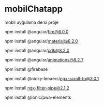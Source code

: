 # mobilChatapp
mobil uygulama dersi proje 

npm install @angular/fire@6.0.0

npm install @angular/material@8.2.0

npm install @angular/cdk@8.2.0

npm install @angular/animations@8.2.7

npm install @firebase

npm install @nicky-lenaers/ngx-scroll-to@3.0.1

npm install ngx-filter-pipe@2.1.2

npm install @ionic/pwa-elements
